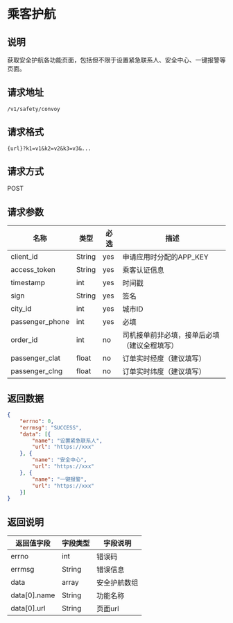 # 乘客护航

## 说明

获取安全护航各功能页面，包括但不限于设置紧急联系人、安全中心、一键报警等页面。

## 请求地址

`/v1/safety/convoy`

## 请求格式

`{url}?k1=v1&k2=v2&k3=v3&...`

## 请求方式

POST

## 请求参数

| 名称            | 类型   | 必选 | 描述                                         |
| --------------- | ------ | ---- | -------------------------------------------- |
| client_id       | String | yes  | 申请应用时分配的APP_KEY                      |
| access_token    | String | yes  | 乘客认证信息                                 |
| timestamp       | int    | yes  | 时间戳                                       |
| sign            | String | yes  | 签名                                         |
| city_id         | int    | yes  | 城市ID                                       |
| passenger_phone | int    | yes  | 必填                                         |
| order_id        | int    | no   | 司机接单前非必填，接单后必填（建议全程填写） |
| passenger_clat  | float  | no   | 订单实时经度（建议填写）                     |
| passenger_clng  | float  | no   | 订单实时纬度（建议填写）                     |

## 返回数据

```json
{
    "errno": 0,
    "errmsg": "SUCCESS",
    "data": [{
        "name": "设置紧急联系人",
        "url": "https://xxx"
    }, {
        "name": "安全中心",
        "url": "https://xxx"
    }, {
        "name": "一键报警",
        "url": "https://xxx"
    }]
}
```

## 返回说明

| 返回值字段   | 字段类型 | 字段说明     |
| ------------ | -------- | ------------ |
| errno        | int      | 错误码       |
| errmsg       | String   | 错误信息     |
| data         | array    | 安全护航数组 |
| data[0].name | String   | 功能名称     |
| data[0].url  | String   | 页面url      |